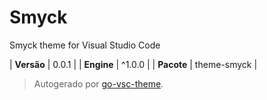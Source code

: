 # Smyck

Smyck theme for Visual Studio Code

| **Versão** | 0.0.1 |
| **Engine** | ^1.0.0 |
| **Pacote** | theme-smyck |

> Autogerado por [go-vsc-theme](https://github.com/natalbu/go-vsc-theme).
